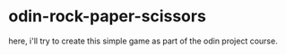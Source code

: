 # odin-rock-paper-scissors
here, i'll try to create this simple game as part of the odin project course.
